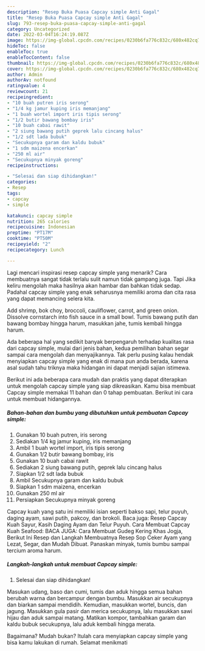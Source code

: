```yaml
---
description: "Resep Buka Puasa Capcay simple Anti Gagal"
title: "Resep Buka Puasa Capcay simple Anti Gagal"
slug: 793-resep-buka-puasa-capcay-simple-anti-gagal
category: Uncategorized
date: 2022-03-04T16:24:19.087Z
image: https://img-global.cpcdn.com/recipes/0230b6fa776c832c/680x482cq70/capcay-simple-foto-resep-utama.jpg
hideToc: false
enableToc: true
enableTocContent: false
thumbnail: https://img-global.cpcdn.com/recipes/0230b6fa776c832c/680x482cq70/capcay-simple-foto-resep-utama.jpg
cover: https://img-global.cpcdn.com/recipes/0230b6fa776c832c/680x482cq70/capcay-simple-foto-resep-utama.jpg
author: Admin
authorAv: notfound
ratingvalue: 4
reviewcount: 21
recipeingredient:
- "10 buah putren iris serong"
- "1/4 kg jamur kuping iris memanjang"
- "1 buah wortel import iris tipis serong"
- "1/2 butir bawang bombay iris"
- "10 buah cabai rawit"
- "2 siung bawang putih geprek lalu cincang halus"
- "1/2 sdt lada bubuk"
- "Secukupnya garam dan kaldu bubuk"
- "1 sdm maizena encerkan"
- "250 ml air"
- "Secukupnya minyak goreng"
recipeinstructions:

- "Selesai dan siap dihidangkan!"
categories:
- Resep
tags:
- capcay
- simple

katakunci: capcay simple 
nutrition: 265 calories
recipecuisine: Indonesian
preptime: "PT17M"
cooktime: "PT50M"
recipeyield: "2"
recipecategory: Lunch

---
```



Lagi mencari inspirasi resep capcay simple yang menarik? Cara membuatnya sangat tidak terlalu sulit namun tidak gampang juga. Tapi Jika keliru mengolah maka hasilnya akan hambar dan bahkan tidak sedap. Padahal capcay simple yang enak seharusnya memiliki aroma dan cita rasa yang dapat memancing selera kita.


Add shrimp, bok choy, broccoli, cauliflower, carrot, and green onion. Dissolve cornstarch into fish sauce in a small bowl. Tumis bawang putih dan bawang bombay hingga harum, masukkan jahe, tumis kembali hingga harum.

Ada beberapa hal yang sedikit banyak berpengaruh terhadap kualitas rasa dari capcay simple, mulai dari jenis bahan, kedua pemilihan bahan segar sampai cara mengolah dan menyajikannya. Tak perlu pusing kalau hendak menyiapkan capcay simple yang enak di mana pun anda berada, karena asal sudah tahu triknya maka hidangan ini dapat menjadi sajian istimewa.


Berikut ini ada beberapa cara mudah dan praktis yang dapat diterapkan untuk mengolah capcay simple yang siap dikreasikan. Kamu bisa membuat Capcay simple memakai 11 bahan dan 0 tahap pembuatan. Berikut ini cara untuk membuat hidangannya.

<!--inarticleads1-->

##### Bahan-bahan dan bumbu yang dibutuhkan untuk pembuatan Capcay simple:

1. Gunakan 10 buah putren, iris serong
1. Sediakan 1/4 kg jamur kuping, iris memanjang
1. Ambil 1 buah wortel import, iris tipis serong
1. Gunakan 1/2 butir bawang bombay, iris
1. Gunakan 10 buah cabai rawit
1. Sediakan 2 siung bawang putih, geprek lalu cincang halus
1. Siapkan 1/2 sdt lada bubuk
1. Ambil Secukupnya garam dan kaldu bubuk
1. Siapkan 1 sdm maizena, encerkan
1. Gunakan 250 ml air
1. Persiapkan Secukupnya minyak goreng


Capcay kuah yang satu ini memiliki isian seperti bakso sapi, telur puyuh, daging ayam, sawi putih, pakcoy, dan brokoli. Baca juga: Resep Capcay Kuah Sayur, Kasih Daging Ayam dan Telur Puyuh. Cara Membuat Capcay Kuah Seafood: BACA JUGA: Cara Membuat Gudeg Kering Khas Jogja, Berikut Ini Resep dan Langkah Membuatnya Resep Sop Ceker Ayam yang Lezat, Segar, dan Mudah Dibuat. Panaskan minyak, tumis bumbu sampai tercium aroma harum. 

<!--inarticleads2-->

##### Langkah-langkah untuk membuat Capcay simple:


1. Selesai dan siap dihidangkan!

Masukan udang, baso dan cumi, tumis dan aduk hingga semua bahan berubah warna dan bercampur dengan bumbu. Masukkan air secukupnya dan biarkan sampai mendidih. Kemudian, masukkan wortel, buncis, dan jagung. Masukkan gula pasir dan merica secukupnya, lalu masukkan sawi hijau dan aduk sampai matang. Matikan kompor, tambahkan garam dan kaldu bubuk secukupnya, lalu aduk kembali hingga merata. 

Bagaimana? Mudah bukan? Itulah cara menyiapkan capcay simple yang bisa kamu lakukan di rumah. Selamat menikmati
